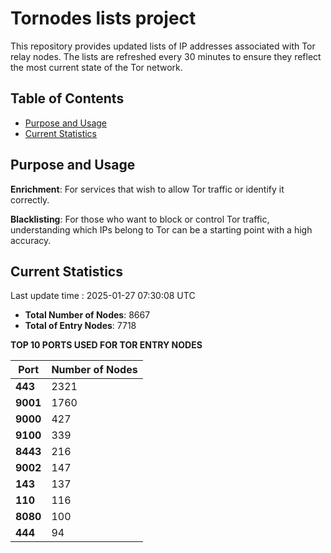 # Tornodes lists project

This repository provides updated lists of IP addresses associated with Tor relay nodes. The lists are refreshed every 30 minutes to ensure they reflect the most current state of the Tor network.

## Table of Contents

- [Purpose and Usage](#purpose-and-usage)
- [Current Statistics](#current-statistics)


## Purpose and Usage

**Enrichment**: For services that wish to allow Tor traffic or identify it correctly.

**Blacklisting**: For those who want to block or control Tor traffic, understanding which IPs belong to Tor can be a starting point with a high accuracy.

## Current Statistics

Last update time : 2025-01-27 07:30:08 UTC

- **Total Number of Nodes**: 8667
- **Total of Entry Nodes**: 7718

**TOP 10 PORTS USED FOR TOR ENTRY NODES**

| **Port** | **Number of Nodes** |
|------|-----------------|
| **443**   | 2321  |
| **9001**   | 1760  |
| **9000**   | 427  |
| **9100**   | 339  |
| **8443**   | 216  |
| **9002**   | 147  |
| **143**   | 137  |
| **110**   | 116  |
| **8080**   | 100  |
| **444**   | 94  |

